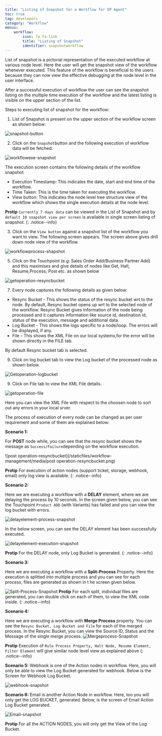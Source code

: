 ```yaml
---
title: "Listing of Snapshot for a Workflow for OP Agent"
toc: true
tag: developers
category: "Workflow"
menus: 
    workflow:
        icon: fa fa-link
        title: "Listing of Snapshot" 
        identifier: snapshotworkflow 
---
```


List of snapshot is a pictorial representation of the executed workflow at various node level. Here the user will
get the snapshot view of the workflow whenever executed. This feature of the workflow is beneficial to the users 
because they can now view the effective debugging at the node level in the user interface. 

After a successful execution of workflow the user can see the snapshot listing on the multiple time execution 
of the workflow and the latest listing is visible on the upper section of the list.

Steps to executing list of snapshot for the workflow:

1. List of Snapshot is present on the upper section of the workflow screen as shown below:

![snapshot-button](/staticfiles/workflow-management/media/snapshot-button.PNG)

2. Click on the `Snapshot`button and the following execution of workflow data will be fetched.

![workflowexe-snapshot](/staticfiles/workflow-management/media/workflowexe-snapshot.png)

The execution screen contains the following details of the workflow snapshot

* Execution Timestamp: This indicates the date, start and end time of the workflow.
* Time Taken: This is the time taken for executing the workflow.
* View button: This indicates the node level tree structure view of the workflow which shows the single execution 
details at the node level.

**Protip** `Currently 7 days data` can be viewed in the List of Snapshot and by `default 10 snapshot view per screen` is available 
in single screen listing of snapshot.
{: .notice--info}

3. Click on the `View button`  against a snapshot list of the workflow you want to view. The following screen 
appears. The screen above gives drill down node view of the workflow.

![workflowprocess-shapshot](/staticfiles/workflow-management/media/workflowprocess-shapshot.png)

5. Click on the Touchpoint (e.g: Sales Order Add/Business Partner Add) and this maximises and give details of nodes like
Get, Halt, Resume,Process, Post etc. as shown below

![getoperation-resyncbucket](/staticfiles/workflow-management/media/getoperation-resyncbucket.png)

7. Every node captures the following details as given below:

* Resync Bucket - This shows the status of the resync bucket wrt to the node. By default, Resync bucket opens up wrt to 
the selected node of the workflow. Resync Bucket gives information of the node being processed and it captures information 
like source id, destination id, status of the execution, message and additional data.
* Log Bucket - This shows the logs specific to a node/loop. The errors will be displayed, if any.
* File - This shows the XML File on our local systems,for the error will be shown directly in the FILE tab.  

By default Resync bucket tab is selected. 

9. Click on log bucket tab to view the Log bucket of the processed node as shown below.

![Getoperation-logbucket](/staticfiles/workflow-management/media/Getoperation-logbucket.png)

9. Click on File tab to view the XML File details.

![getoperation-file](/staticfiles/workflow-management/media/getoperation-file.png)

Here you can view the XML File with respect to the choosen node to sort out any errors in your local srver.

The process of execution of every node can be changed as per user requirement and some of them are explained below:

**Scenario 1:**

For **POST** node while, you can see that the resync bucket shows the message as `Success/Failure`depending on the workflow 
execution.

![post operation-resyncbucket](/staticfiles/workflow-management/media/post operation-resyncbucket.png)

**Protip** For execution of action nodes (support ticket, storage, webhook, email) only log view is available.
{: .notice--info}

**Scenario 2:**

Here we are executing a workflow with a **DELAY** element, where we are delaying the process by 10 seconds.
In the screen given below, you can see the Touchpoint `Product ADD` (with Variants) has failed and you can view the log bucket with errors. 

![delayelement-process-snapshot](/staticfiles/workflow-management/media/delayelement-process-snapshot.png)

In the below screen, you can see the DELAY element has been successfully executed.

![delayelement-execution-snapshot](/staticfiles/workflow-management/media/delayelement-execution-snapshot.png)

**Protip** For the DELAY node, only Log Bucket is generated. {: .notice--info}

**Scenario 3:**

Here we are executing a workflow with a **Split-Process** Property. Here the execution is splitted into multiple process and you can see for each process,
files are generated as shown in t he screen given below.

![Split-Process-Snapshot](/staticfiles/workflow-management/media/Split-Process-Snapshot.png)
**Protip** For each split, individual files are generated, you can double click on each of them, to view the XML code inside. {: .notice--info}

**Scenario 4:**

Here we are executing a workflow with **Merge Process** property. You can see the `Resync Bucket, Log Bucket and File` for each of the merged process. 
In the Resync Bucket, you can view the Source ID, Status and the Message of the single merge process.
![Mergeprocess-Snapshot](/staticfiles/workflow-management/media/Mergeprocess-Snapshot.png)

**Protip** Execution of `Rule Process Property, Halt Node, Resume Element, Filter Element` will give similar node 
level view as explained above {: .notice--info}

**Scenario 5:**
Webhook is one of the Action nodes in workflow. Here, you will only be able to view the Log Bucket generated for webhook. 
Below is the Screen for Webhook Log Bucket.

![webhook-snapshot](/staticfiles/workflow-management/media/webhook-snapshot.png)

**Scenario 6:**
Email is another Action Node in workflow. Here, too you will only get the LOG BUCKET, generated. 
Below, is the screen of Email Action Log Bucket generated.

![Email-snapshot](/staticfiles/workflow-management/media/Email-snapshot.png)

**Protip** For all the ACTION NODES, you will only get the View of the Log Bucket.